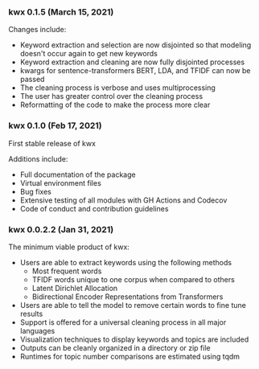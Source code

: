 ### kwx 0.1.5 (March 15, 2021)

Changes include:

- Keyword extraction and selection are now disjointed so that modeling doesn't occur again to get new keywords
- Keyword extraction and cleaning are now fully disjointed processes
- kwargs for sentence-transformers BERT, LDA, and TFIDF can now be passed
- The cleaning process is verbose and uses multiprocessing
- The user has greater control over the cleaning process
- Reformatting of the code to make the process more clear

### kwx 0.1.0 (Feb 17, 2021)

First stable release of kwx

Additions include:

- Full documentation of the package
- Virtual environment files
- Bug fixes
- Extensive testing of all modules with GH Actions and Codecov
- Code of conduct and contribution guidelines

### kwx 0.0.2.2 (Jan 31, 2021)

The minimum viable product of kwx:

- Users are able to extract keywords using the following methods
  - Most frequent words
  - TFIDF words unique to one corpus when compared to others
  - Latent Dirichlet Allocation
  - Bidirectional Encoder Representations from Transformers
- Users are able to tell the model to remove certain words to fine tune results
- Support is offered for a universal cleaning process in all major languages
- Visualization techniques to display keywords and topics are included
- Outputs can be cleanly organized in a directory or zip file
- Runtimes for topic number comparisons are estimated using tqdm
